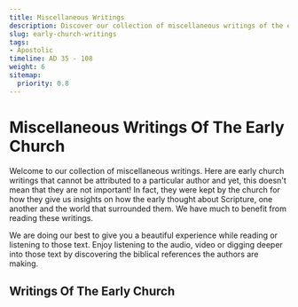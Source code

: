 ```yaml
---
title: Miscellaneous Writings
description: Discover our collection of miscellaneous writings of the early Church or listen to the audio recording here. Scriptural references are included with the text.
slug: early-church-writings
tags:
- Apostolic
timeline: AD 35 - 108
weight: 6
sitemap:
  priority: 0.8
---
```

# Miscellaneous Writings Of The Early Church

Welcome to our collection of miscellaneous writings. Here are early church writings that cannot be attributed to a particular author and yet, this doesn't mean that they are not important! In fact, they were kept by the church for how they give us insights on how the early thought about Scripture, one another and the world that surrounded them. We have much to benefit from reading these writings. 

We are doing our best to give you a beautiful experience while reading or listening to those text. Enjoy listening to the audio, video or digging deeper into those text by discovering the biblical references the authors are making.

## Writings Of The Early Church
